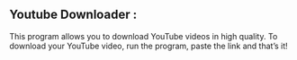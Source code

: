 ## Youtube Downloader :
This program allows you to download YouTube videos in high quality. 
To download your YouTube video, run the program, paste the link and that’s it!
